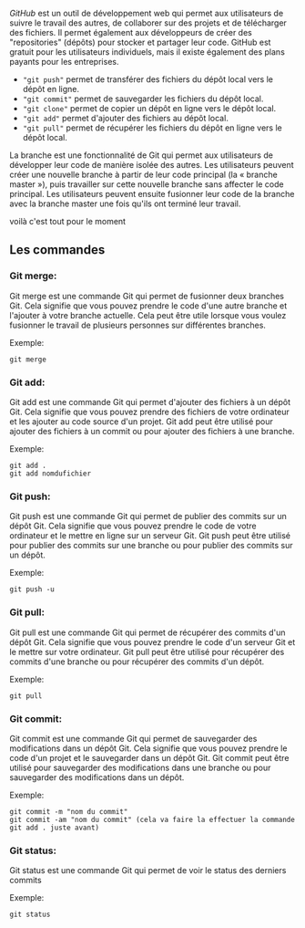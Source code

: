 
*GitHub* est un outil de développement web qui permet aux utilisateurs de suivre le travail des autres, de collaborer sur des projets et de télécharger des fichiers.  Il permet également aux développeurs de créer des "repositories" (dépôts) pour stocker et partager leur code.  GitHub est gratuit pour les utilisateurs individuels, mais il existe également des plans payants pour les entreprises.  

 - `"git push"` permet de transférer des fichiers du dépôt local vers le dépôt en ligne. 
 - `"git commit"` permet de sauvegarder les fichiers du dépôt local. 
 - `"git clone"` permet de copier un dépôt en ligne vers le dépôt local. 
 - `"git add"` permet d'ajouter des fichiers au dépôt local. 
 - `"git pull"` permet de récupérer les fichiers du dépôt en ligne vers le dépôt local.

La branche est une fonctionnalité de Git qui permet aux utilisateurs de développer leur code de manière isolée des autres. 
Les utilisateurs peuvent créer une nouvelle branche à partir de leur code principal (la « branche master »), 
puis travailler sur cette nouvelle branche sans affecter le code principal. 
Les utilisateurs peuvent ensuite fusionner leur code de la branche avec la branche master une fois qu'ils ont terminé leur travail.

voilà c'est tout pour le moment


## Les commandes
### Git merge:
Git merge est une commande Git qui permet de fusionner deux branches Git. Cela signifie que vous pouvez prendre le code d'une autre branche et l'ajouter à votre branche actuelle. Cela peut être utile lorsque vous voulez fusionner le travail de plusieurs personnes sur différentes branches.

Exemple:
```
git merge
```
### Git add:
Git add est une commande Git qui permet d'ajouter des fichiers à un dépôt Git. Cela signifie que vous pouvez prendre des fichiers de votre ordinateur et les ajouter au code source d'un projet. Git add peut être utilisé pour ajouter des fichiers à un commit ou pour ajouter des fichiers à une branche.

Exemple:
```
git add .
git add nomdufichier
```

### Git push:
Git push est une commande Git qui permet de publier des commits sur un dépôt Git. Cela signifie que vous pouvez prendre le code de votre ordinateur et le mettre en ligne sur un serveur Git. Git push peut être utilisé pour publier des commits sur une branche ou pour publier des commits sur un dépôt.

Exemple:
```
git push -u
```
### Git pull:
Git pull est une commande Git qui permet de récupérer des commits d'un dépôt Git. Cela signifie que vous pouvez prendre le code d'un serveur Git et le mettre sur votre ordinateur. Git pull peut être utilisé pour récupérer des commits d'une branche ou pour récupérer des commits d'un dépôt.

Exemple:
```
git pull
```
### Git commit:
Git commit est une commande Git qui permet de sauvegarder des modifications dans un dépôt Git. Cela signifie que vous pouvez prendre le code d'un projet et le sauvegarder dans un dépôt Git. Git commit peut être utilisé pour sauvegarder des modifications dans une branche ou pour sauvegarder des modifications dans un dépôt.

Exemple:
```
git commit -m "nom du commit"
git commit -am "nom du commit" (cela va faire la effectuer la commande git add . juste avant)
```

### Git status:
Git status est une commande Git qui permet de voir le status des derniers commits

Exemple:
```
git status
